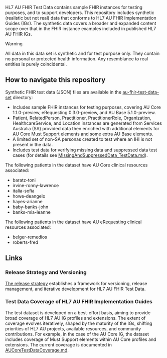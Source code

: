 HL7 AU FHIR Test Data contains sample FHIR instances for testing purposes, and to support developers. This repository includes synthetic (realistic but not real) data that conforms to HL7 AU FHIR Implementation Guides (IGs). The synthetic data covers a broader and expanded content scope over that in the FHIR instance examples included in published HL7 AU FHIR IGs.

>[!WARNING]
>All data in this data set is synthetic and for test purpose only. They contain no personal or protected health information. Any resemblance to real entities is purely coincidental.

## How to navigate this repository
Synthetic FHIR test data (JSON) files are available in the [au-fhir-test-data-set](/au-fhir-test-data-set) directory: 
  - Includes sample FHIR instances for testing purposes, covering AU Core 1.1.0-preview, eRequesting 0.3.0-preview, and AU Base 5.1.0-preview. 
  - Patient, RelatedPerson, Practitioner, PractitionerRole, Organization, HealthcareService, and Location instances are generated from Services Australia (SA) provided data then enriched with additional elements for AU Core Must Support elements and some extra AU Base elements.
  - A limited set of non-SA personas created to test where an IHI is not present in the data.
  - Includes test data for verifying missing data and suppressed data test cases (for details see [MissingAndSuppressedData_TestData.md](docs/MissingAndSuppressedData_TestData.md)).

The following patients in the dataset have AU Core clinical resources associated:
- baratz-toni
- irvine-ronny-lawrence
- italia-sofia
- howe-deangelo
- hayes-arianne
- baby-banks-john
- banks-mia-leanne
  
The following patients in the dataset have AU eRequesting clinical resources associated:
- belger-remedios
- roberts-fred

## Links

### Release Strategy and Versioning
[The release strategy]() establishes a framework for versioning, release management, and iterative development for HL7 AU FHIR Test Data.

### Test Data Coverage of HL7 AU FHIR Implementation Guides
The test dataset is developed on a best-effort basis, aiming to provide broad coverage of HL7 AU IG profiles and extensions. The extent of coverage evolves iteratively, shaped by the maturity of the IGs, shifting priorities of HL7 AU projects, available resources, and community contributions. For example, in the case of the AU Core IG, the dataset includes coverage of Must Support elements within AU Core profiles and extensions. The current coverage is documented in [AUCoreTestDataCoverage.md](docs/AUCoreTestDataCoverage.md).
